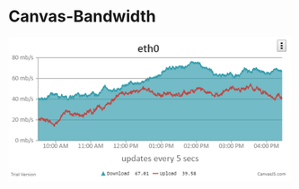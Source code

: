 # Canvas-Bandwidth

![Example](https://github.com/HeberPcL/Canvas-Bandwidth/blob/658410c652af4c19e7a63d5dc1ec5c9bfd77167d/images/Canvas%20-%20Network%20Bandwidth.png?raw=true "Network Bandwidth Graphs")

